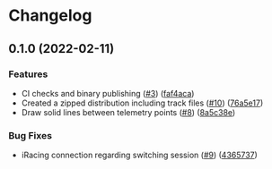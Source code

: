 # Changelog

## 0.1.0 (2022-02-11)


### Features

* CI checks and binary publishing ([#3](https://github.com/kasper0406/uberlays/issues/3)) ([faf4aca](https://github.com/kasper0406/uberlays/commit/faf4aca5983eae35d7827c9814e1274d684ab208))
* Created a zipped distribution including track files ([#10](https://github.com/kasper0406/uberlays/issues/10)) ([76a5e17](https://github.com/kasper0406/uberlays/commit/76a5e1779fecda82ac7c840cc74cedc4bd052cde))
* Draw solid lines between telemetry points ([#8](https://github.com/kasper0406/uberlays/issues/8)) ([8a5c38e](https://github.com/kasper0406/uberlays/commit/8a5c38edfe8b1c183c6b6ded29c618b773dea3da))


### Bug Fixes

* iRacing connection regarding switching session ([#9](https://github.com/kasper0406/uberlays/issues/9)) ([4365737](https://github.com/kasper0406/uberlays/commit/4365737c975b045aca1ce409bb55822c4bade120))
